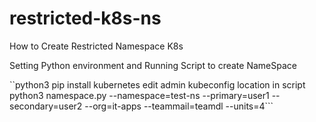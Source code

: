 # restricted-k8s-ns
How to Create Restricted Namespace K8s

Setting Python environment and Running Script to create NameSpace

``python3
pip install kubernetes
edit admin kubeconfig location in script
python3 namespace.py --namespace=test-ns --primary=user1 --secondary=user2 --org=it-apps --teammail=teamdl --units=4```
